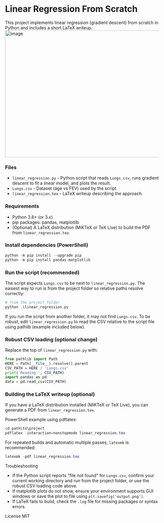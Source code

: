 # Linear Regression From Scratch
This project implements linear regression (gradient descent) from scratch in Python and includes a short LaTeX writeup.
<img width="534" height="415" alt="image" src="https://github.com/user-attachments/assets/1a908826-4b39-4cce-a22e-562becf4040e" />


### Files
- `linear_regression.py` - Python script that reads `Lungs.csv`, runs gradient descent to fit a linear model, and plots the result.
- `Lungs.csv` - Dataset (age vs FEV) used by the script.
- `linear_regression.tex` - LaTeX writeup describing the approach.

### Requirements
- Python 3.8+ (or 3.x)
- pip packages: pandas, matplotlib
- (Optional) A LaTeX distribution (MiKTeX or TeX Live) to build the PDF from `linear_regression.tex`.

### Install dependencies (PowerShell)

```powershell
python -m pip install --upgrade pip
python -m pip install pandas matplotlib
```

### Run the script (recommended)

The script expects `Lungs.csv` to be next to `linear_regression.py`. The easiest way to run is from the project folder so relative paths resolve correctly:

```powershell
# from the project folder
python .\linear_regression.py
```

If you run the script from another folder, it may not find `Lungs.csv`. To be robust, edit `linear_regression.py` to read the CSV relative to the script file using pathlib (example included below).

### Robust CSV loading (optional change)

Replace the top of `linear_regression.py` with:

```python
from pathlib import Path
HERE = Path(__file__).resolve().parent
CSV_PATH = HERE / 'Lungs.csv'
print('Reading:', CSV_PATH)
import pandas as pd
data = pd.read_csv(CSV_PATH)
```

### Building the LaTeX writeup (optional)

If you have a LaTeX distribution installed (MiKTeX or TeX Live), you can generate a PDF from `linear_regression.tex`.

PowerShell example using pdflatex:

```powershell
cd path\to\project
pdflatex -interaction=nonstopmode linear_regression.tex
```

For repeated builds and automatic multiple passes, `latexmk` is recommended:

```powershell
latexmk -pdf linear_regression.tex
```

Troubleshooting
- If the Python script reports "file not found" for `Lungs.csv`, confirm your current working directory and run from the project folder, or use the robust CSV loading code above.
- If matplotlib plots do not show, ensure your environment supports GUI windows or save the plot to file using `plt.savefig('output.png')`.
- If LaTeX fails to build, check the `.log` file for missing packages or syntax errors.

License
MIT



